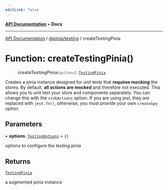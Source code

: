 ```yaml
---
editLink: false
---
```


[**API Documentation**](../../../index.md) • **Docs**

***

[API Documentation](../../../index.md) / [@pinia/testing](../index.md) / createTestingPinia

# Function: createTestingPinia()

> **createTestingPinia**(`options`): [`TestingPinia`](../interfaces/TestingPinia.md)

Creates a pinia instance designed for unit tests that **requires mocking**
the stores. By default, **all actions are mocked** and therefore not
executed. This allows you to unit test your store and components separately.
You can change this with the `stubActions` option. If you are using jest,
they are replaced with `jest.fn()`, otherwise, you must provide your own
`createSpy` option.

## Parameters

• **options**: [`TestingOptions`](../interfaces/TestingOptions.md) = `{}`

options to configure the testing pinia

## Returns

[`TestingPinia`](../interfaces/TestingPinia.md)

a augmented pinia instance
